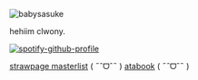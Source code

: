 ![babysasuke](https://github.com/user-attachments/assets/d116537e-a405-47a5-87e2-718253739826)

hehiim clwony.

[![spotify-github-profile](https://spotify-github-profile.kittinanx.com/api/view?uid=31xoa36pxkuiuesskrvghfzj3z4i&cover_image=true&theme=novatorem&show_offline=true&background_color=121212&interchange=false&bar_color=fcfcfc&bar_color_cover=true)](https://github.com/kittinan/spotify-github-profile)

[strawpage masterlist](https://clownywowny.straw.page/) ( ˶ˆᗜˆ˵ )‎‎‎‎ [atabook](https://itafushi.atabook.org) ( ˶ˆᗜˆ˵ )
